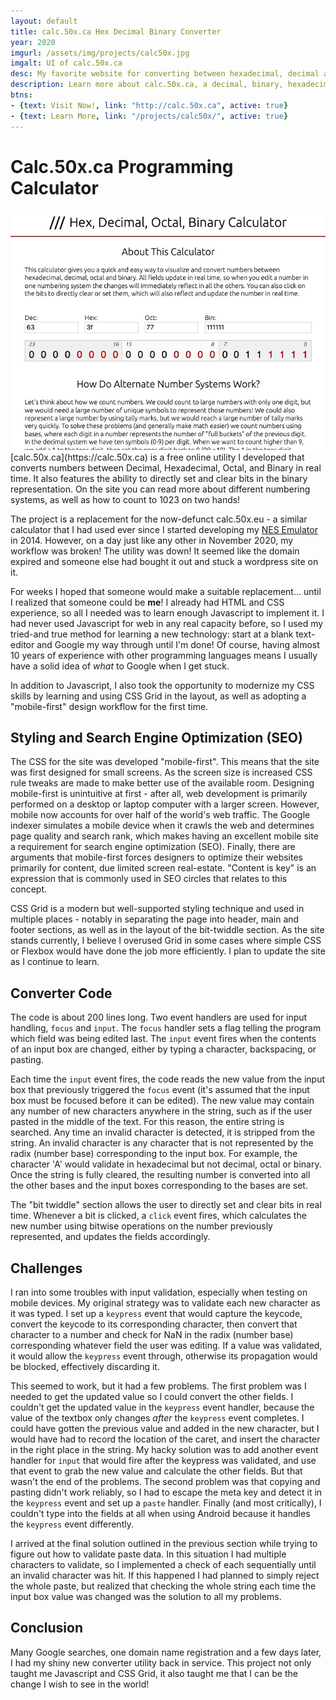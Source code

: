 ```yaml
---
layout: default
title: calc.50x.ca Hex Decimal Binary Converter
year: 2020
imgurl: /assets/img/projects/calc50x.jpg
imgalt: UI of calc.50x.ca
desc: My favorite website for converting between hexadecimal, decimal and binary went down in November 2020, so I set out to recreate it from scratch. I used it as an opportunity to learn JavaScript and CSS Grid. Best of all, I got my favorite converter app back for my own use on other projects!
description: Learn more about calc.50x.ca, a decimal, binary, hexadecimal, and octal converter utility.
btns: 
- {text: Visit Now!, link: "http://calc.50x.ca", active: true}
- {text: Learn More, link: "/projects/calc50x/", active: true}
---
```


# Calc.50x.ca Programming Calculator
<img src="/assets/img/projects/calc50x.jpg" alt="{{ page.imgalt }}" class="profilePhoto verylargepic"/>
[calc.50x.ca](https://calc.50x.ca) is a free online utility I developed that converts numbers between Decimal, Hexadecimal, Octal, and Binary in real time. It also features the ability to directly set and clear bits in the binary representation. On the site you can read more about different numbering systems, as well as how to count to 1023 on two hands! 

The project is a replacement for the now-defunct calc.50x.eu - a similar calculator that I had used ever since I started developing my [NES Emulator](/projects/alianes/) in 2014. However, on a day just like any other in November 2020, my workflow was broken! The utility was down! It seemed like the domain expired and someone else had bought it out and stuck a wordpress site on it.

For weeks I hoped that someone would make a suitable replacement... until I realized that someone could be **me**! I already had HTML and CSS experience, so all I needed was to learn enough Javascript to implement it. I had never used Javascript for web in any real capacity before, so I used my tried-and true method for learning a new technology: start at a blank text-editor and Google my way through until I'm done! Of course, having almost 10 years of experience with other programming languages means I usually have a solid idea of *what* to Google when I get stuck. 

In addition to Javascript, I also took the opportunity to modernize my CSS skills by learning and using CSS Grid in the layout, as well as adopting a "mobile-first" design workflow for the first time.

## Styling and Search Engine Optimization (SEO)
The CSS for the site was developed "mobile-first". This means that the site was first designed for small screens. As the screen size is increased CSS rule tweaks are made to make better use of the available room. Designing mobile-first is unintuitive at first - after all, web development is primarily performed on a desktop or laptop computer with a larger screen. However, mobile now accounts for over half of the world's web traffic. The Google indexer simulates a mobile device when it crawls the web and determines page quality and search rank, which makes having an excellent mobile site a requirement for search engine optimization (SEO). Finally, there are arguments that mobile-first forces designers to optimize their websites primarily for content, due limited screen real-estate. "Content is key" is an expression that is commonly used in SEO circles that relates to this concept. 

CSS Grid is a modern but well-supported styling technique and used in multiple places - notably in separating the page into header, main and footer sections, as well as in the layout of the bit-twiddle section. As the site stands currently, I believe I overused Grid in some cases where simple CSS or Flexbox would have done the job more efficiently. I plan to update the site as I continue to learn.

## Converter Code
The code is about 200 lines long. Two event handlers are used for input handling, ```focus``` and ```input```. The ```focus``` handler sets a flag telling the program which field was being edited last. The ```input``` event fires when the contents of an input box are changed, either by typing a character, backspacing, or pasting.

Each time the ```input``` event fires, the code reads the new value from the input box that previously triggered the ```focus``` event (it's assumed that the input box must be focused before it can be edited). The new value may contain any number of new characters anywhere in the string, such as if the user pasted in the middle of the text. For this reason, the entire string is searched. Any time an invalid character is detected, it is stripped from the string. An invalid character is any character that is not represented by the radix (number base) corresponding to the input box. For example, the character 'A' would validate in hexadecimal but not decimal, octal or binary. Once the string is fully cleared, the resulting number is converted into all the other bases and the input boxes corresponding to the bases are set.

The "bit twiddle" section allows the user to directly set and clear bits in real time. Whenever a bit is clicked, a ```click``` event fires, which calculates the new number using bitwise operations on the number previously represented, and updates the fields accordingly.

## Challenges
I ran into some troubles with input validation, especially when testing on mobile devices. My original strategy was to validate each new character as it was typed. I set up a ```keypress``` event that would capture the keycode, convert the keycode to its corresponding character, then convert that character to a number and check for NaN in the radix (number base) corresponding whatever field the user was editing. If a value was validated, it would allow the ```keypress``` event through, otherwise its propagation would be blocked, effectively discarding it.

This seemed to work, but it had a few problems. The first problem was I needed to get the updated value so I could convert the other fields. I couldn't get the updated value in the ```keypress``` event handler, because the value of the textbox only changes *after* the ```keypress``` event completes. I could have gotten the previous value and added in the new character, but I would have had to record the location of the caret, and insert the character in the right place in the string. My hacky solution was to add another event handler for ```input``` that would fire after the keypress was validated, and use that event to grab the new value and calculate the other fields. But that wasn't the end of the problems. The second problem was that copying and pasting didn't work reliably, so I had to escape the meta key and detect it in the ```keypress``` event and set up a ```paste``` handler. Finally (and most critically), I couldn't type into the fields at all when using Android because it handles the ```keypress``` event differently.

I arrived at the final solution outlined in the previous section while trying to figure out how to validate paste data. In this situation I had multiple characters to validate, so I implemented a check of each sequentially until an invalid character was hit. If this happened I had planned to simply reject the whole paste, but realized that checking the whole string each time the input box value was changed was the solution to all my problems.

## Conclusion
Many Google searches, one domain name registration and a few days later, I had my shiny new converter utility back in service. This project not only taught me Javascript and CSS Grid, it also taught me that I can be the change I wish to see in the world!
